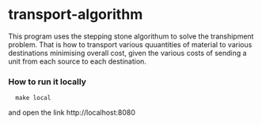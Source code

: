 # transport-algorithm
This program uses the stepping stone algorithum to solve the transhipment problem. That is how to transport various quuantities of material to various destinations minimising overall cost, given the various costs of sending a unit from each source to each destination.

### How to run it locally
```
  make local

```
and open the link http://localhost:8080
